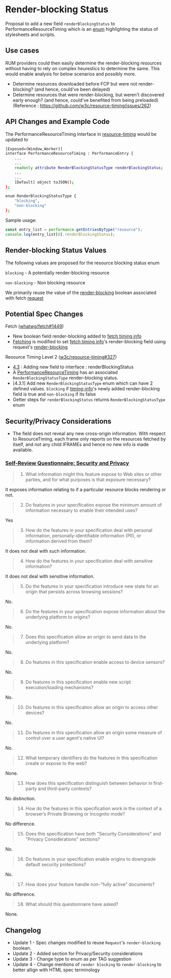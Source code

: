 # Render-blocking Status

Proposal to add a new field `renderBlockingStatus` to PerformanceResourceTiming which is an [enum](https://webidl.spec.whatwg.org/#idl-enums)  highlighting the status of stylesheets and scripts.

## Use cases

RUM providers could then easily determine the render-blocking resources without having to rely on complex heurestics to determine the same.
This would enable analysis for below scenarios and possibly more.
- Determine resources downloaded before FCP but were not render-blocking? (and hence, could've been delayed)
- Determine resources that were render-blocking, but weren't discovered early enough? (and hence, could've benefited from being preloaded)
(Reference : https://github.com/w3c/resource-timing/issues/262)


## API Changes and Example Code

The PerformanceResourceTiming Interface in <a href="https://w3c.github.io/resource-timing/#sec-performanceresourcetiming">resource-timing</a> would be updated to 
```bash
[Exposed=(Window,Worker)]
interface PerformanceResourceTiming : PerformanceEntry {
    ...
    ...
    readonly attribute RenderBlockingStatusType renderBlockingStatus;
    ...
    ...
    [Default] object toJSON();
};

enum RenderBlockingStatusType {
    "blocking",
    "non-blocking"
};
```

Sample usage:
```javascript
const entry_list = performance.getEntriesByType("resource");
console.log(entry_list[0].renderBlockingStatus);
```


## Render-blocking Status Values

The following values are proposed for the resource blocking status enum

`blocking` - A potentially render-blocking resource

`non-blocking` - Non blocking resource

We primarily reuse the value of the [render-blocking](https://fetch.spec.whatwg.org/#request-render-blocking) boolean associated with fetch [request](https://fetch.spec.whatwg.org/#concept-request)


## Potential Spec Changes

Fetch ([whatwg/fetch#1449](https://github.com/whatwg/fetch/pull/1449))
- New boolean field render-blocking added to [fetch timing info](https://fetch.spec.whatwg.org/#fetch-timing-info)
- [Fetching](https://fetch.spec.whatwg.org/#fetching) is modified to set [fetch timing info](https://fetch.spec.whatwg.org/#fetch-timing-info)'s render-blocking field using request's [render-blocking](https://fetch.spec.whatwg.org/#request-render-blocking)

Resource Timing Level 2 ([w3c/resource-timing#327](https://github.com/w3c/resource-timing/pull/327))
- [4.3](https://w3c.github.io/resource-timing/#sec-performanceresourcetiming) : Adding new field to interface : renderBlockingStatus
- A [PerformanceResourceTiming](https://w3c.github.io/resource-timing/#dom-performanceresourcetiming) has an associated  `RenderBlockingStatusType`  render-blocking status.
- [4.3.1] Add new `RenderBlockingStatusType` enum which can have 2 defined values. `blocking` if [timing-info](https://w3c.github.io/resource-timing/#dfn-timing-info)'s newly added render-blocking field is true and `non-blocking` if its false
- Getter steps for `renderBlockingStatus` returns `RenderBlockingStatusType` enum

## Security/Privacy Considerations

- The field does not reveal any new cross-origin information. With respect to ResourceTiming, each frame only reports on the resources fetched by itself, and not any child IFRAMEs and hence no new info is made available.

### [Self-Review Questionnaire: Security and Privacy](https://w3ctag.github.io/security-questionnaire/)

> 01.  What information might this feature expose to Web sites or other parties,
>      and for what purposes is that exposure necessary?

It exposes information relating to if a particular resource blocks rendering or not.

> 02.  Do features in your specification expose the minimum amount of information
>      necessary to enable their intended uses?

Yes

> 03.  How do the features in your specification deal with personal information,
>      personally-identifiable information (PII), or information derived from
>      them?

It does not deal with such information.

> 04.  How do the features in your specification deal with sensitive information?

It does not deal with sensitive information.

> 05.  Do the features in your specification introduce new state for an origin
>      that persists across browsing sessions?

No.

> 06.  Do the features in your specification expose information about the
>      underlying platform to origins?

No.

> 07.  Does this specification allow an origin to send data to the underlying
>      platform?

No.

> 08.  Do features in this specification enable access to device sensors?

No.

> 09.  Do features in this specification enable new script execution/loading
>      mechanisms?

No.

> 10.  Do features in this specification allow an origin to access other devices?

No.

> 11.  Do features in this specification allow an origin some measure of control over
>      a user agent's native UI?

No.

> 12.  What temporary identifiers do the features in this specification create or
>      expose to the web?

None.

> 13.  How does this specification distinguish between behavior in first-party and
>      third-party contexts?

No distinction.

> 14.  How do the features in this specification work in the context of a browser’s
>      Private Browsing or Incognito mode?

No difference.

> 15.  Does this specification have both "Security Considerations" and "Privacy
>      Considerations" sections?

No.

> 16.  Do features in your specification enable origins to downgrade default
>      security protections?

No.

> 17.  How does your feature handle non-"fully active" documents?

No difference.

> 18.  What should this questionnaire have asked?

None.

## Changelog
- Update 1 - Spec changes modified to reuse `Request`'s `render-blocking` boolean.
- Update 2 - Added section for Privacy/Security considerations
- Update 3 - Change type to enum as per TAG suggestion
- Update 4 - Change mentions of `render blocking` to `render-blocking` to better allign with HTML spec terminology
